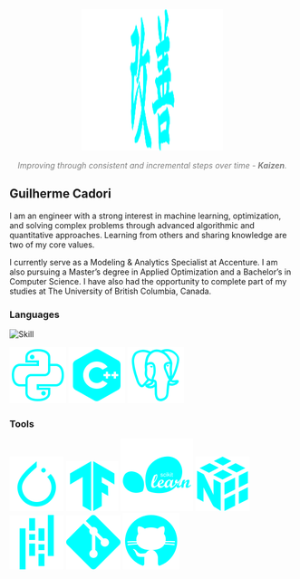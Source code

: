 <div align="center">
    <img src="https://raw.githubusercontent.com/guilhermecadori/imagesRepo/refs/heads/main/Kaizen_edit-2-Resized.svg" alt="Kaizen" height="250" width="250"/>
</div>
<p align="center" style="color:gray;">
    <i>Improving through consistent and incremental steps over time - <b>Kaizen</b>.</i>
</p>


## Guilherme Cadori

I am an engineer with a strong interest in machine learning, optimization, and solving complex problems through advanced algorithmic and quantitative approaches. Learning from others and sharing knowledge are two of my core values.

I currently serve as a Modeling & Analytics Specialist at Accenture. I am also pursuing a Master’s degree in Applied Optimization and a Bachelor’s in Computer Science. I have also had the opportunity to complete part of my studies at The University of British Columbia, Canada. 


### Languages

![Skill](https://www.codewars.com/users/guilhermecadori/badges/small)

![Python](https://raw.githubusercontent.com/guilhermecadori/imagesRepo/refs/heads/main/icons8-python.svg)
![Cpp](https://github.com/guilhermecadori/imagesRepo/blob/main/icons8-c%2B%2B-50.svg)
![PostgreSQL](https://github.com/guilhermecadori/imagesRepo/blob/main/icons8-postgresql-50.svg)


### Tools

![Pytorch](https://raw.githubusercontent.com/guilhermecadori/imagesRepo/refs/heads/main/icons8-lanterna-48.svg)
![TensorFlow](https://raw.githubusercontent.com/guilhermecadori/imagesRepo/refs/heads/main/tensorflow-svgrepo-com.svg)
![scikit-learn](https://raw.githubusercontent.com/guilhermecadori/imagesRepo/refs/heads/main/scikitlearn-svgrepo-com.svg)
![Numpy](https://raw.githubusercontent.com/guilhermecadori/imagesRepo/refs/heads/main/numpy-svgrepo-com.svg)
![Pandas](https://raw.githubusercontent.com/guilhermecadori/imagesRepo/refs/heads/main/pandas-svgrepo-com.svg)
![Git](https://raw.githubusercontent.com/guilhermecadori/imagesRepo/refs/heads/main/git-color2.svg)
![Github](https://github.com/guilhermecadori/imagesRepo/blob/main/icons8-github-50.svg)

